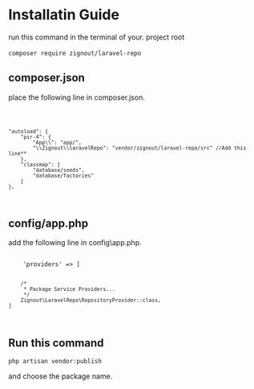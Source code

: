 # Installatin Guide

run this command in the terminal of your. project root <br><br>
`composer require zignout/laravel-repo`
<br>

## composer.json

place the following line in composer.json.

<code>

    "autoload": {
        "psr-4": {
            "App\\": "app/",
            "\\Zignout\\laravelRepo": "vendor/zignout/laravel-repo/src" //Add this line**
        },
        "classmap": [
            "database/seeds",
            "database/factories"
        ]
    },
</code>

## config/app.php

add the following line in config\app.php.

<code>
    'providers' => [

        /*
         * Package Service Providers...
         */
        Zignout\LaravelRepo\RepositoryProvider::class,
    ]
</code>

## Run this command

`php artisan vendor:publish`<br>

and choose the package name.